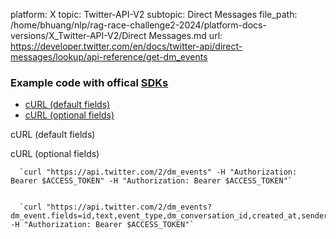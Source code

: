 platform: X
topic: Twitter-API-V2
subtopic: Direct Messages
file_path: /home/bhuang/nlp/rag-race-challenge2-2024/platform-docs-versions/X_Twitter-API-V2/Direct Messages.md
url: https://developer.twitter.com/en/docs/twitter-api/direct-messages/lookup/api-reference/get-dm_events

### Example code with offical [SDKs](https://developer.twitter.com/en/docs/twitter-api/tools-and-libraries/sdks/overview)

* [cURL (default fields)](#tab0)
* [cURL (optional fields)](#tab1)

cURL (default fields)

cURL (optional fields)

      `curl "https://api.twitter.com/2/dm_events" -H "Authorization: Bearer $ACCESS_TOKEN" -H "Authorization: Bearer $ACCESS_TOKEN"`
    

      `curl "https://api.twitter.com/2/dm_events?dm_event.fields=id,text,event_type,dm_conversation_id,created_at,sender_id,attachments,participant_ids,referenced_tweets" -H "Authorization: Bearer $ACCESS_TOKEN"`
